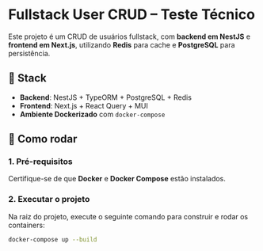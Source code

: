 # Fullstack User CRUD – Teste Técnico

Este projeto é um CRUD de usuários fullstack, com **backend em NestJS** e **frontend em Next.js**, utilizando **Redis** para cache e **PostgreSQL** para persistência.

## 🧱 Stack

- **Backend**: NestJS + TypeORM + PostgreSQL + Redis
- **Frontend**: Next.js + React Query + MUI
- **Ambiente Dockerizado** com `docker-compose`

## 🚀 Como rodar

### 1. Pré-requisitos
Certifique-se de que **Docker** e **Docker Compose** estão instalados.

### 2. Executar o projeto

Na raiz do projeto, execute o seguinte comando para construir e rodar os containers:

```bash
docker-compose up --build
